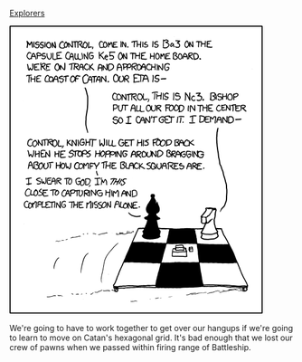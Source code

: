 [Explorers](https://xkcd.com/839)

![Explorers](./random_comic.png)

We're going to have to work together to get over our hangups if we're going to learn to move on Catan's hexagonal grid. It's bad enough that we lost our crew of pawns when we passed within firing range of Battleship.

